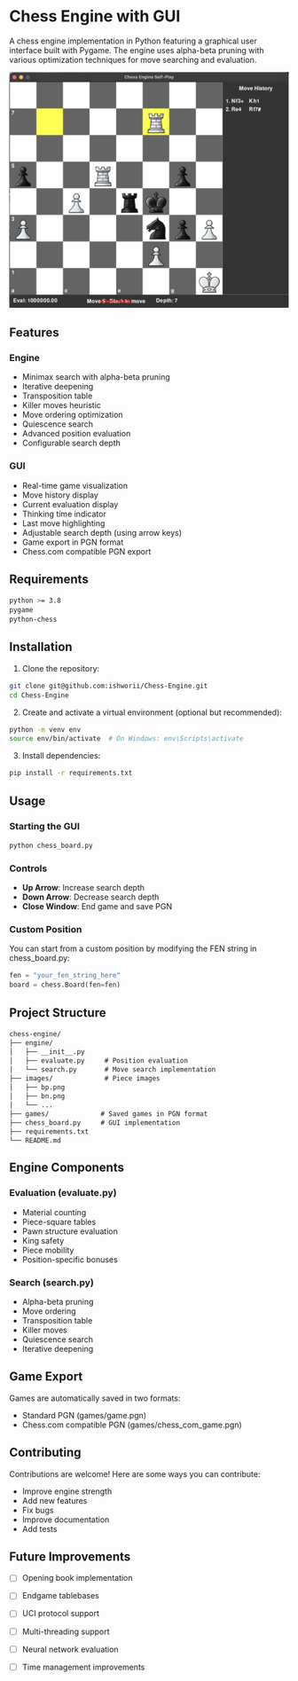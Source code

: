 # Chess Engine with GUI

A chess engine implementation in Python featuring a graphical user interface built with Pygame. The engine uses alpha-beta pruning with various optimization techniques for move searching and evaluation.

![Chess Engine GUI](screenshots/gui.png)

## Features

### Engine
- Minimax search with alpha-beta pruning
- Iterative deepening
- Transposition table
- Killer moves heuristic
- Move ordering optimization
- Quiescence search
- Advanced position evaluation
- Configurable search depth

### GUI
- Real-time game visualization
- Move history display
- Current evaluation display
- Thinking time indicator
- Last move highlighting
- Adjustable search depth (using arrow keys)
- Game export in PGN format
- Chess.com compatible PGN export

## Requirements

```bash
python >= 3.8
pygame
python-chess
```

## Installation

1. Clone the repository:
```bash
git clone git@github.com:ishworii/Chess-Engine.git
cd Chess-Engine
```

2. Create and activate a virtual environment (optional but recommended):
```bash
python -m venv env
source env/bin/activate  # On Windows: env\Scripts\activate
```

3. Install dependencies:
```bash
pip install -r requirements.txt
```

## Usage

### Starting the GUI
```bash
python chess_board.py
```

### Controls
- **Up Arrow**: Increase search depth
- **Down Arrow**: Decrease search depth
- **Close Window**: End game and save PGN

### Custom Position
You can start from a custom position by modifying the FEN string in chess_board.py:
```python
fen = "your_fen_string_here"
board = chess.Board(fen=fen)
```

## Project Structure

```
chess-engine/
├── engine/
│   ├── __init__.py
│   ├── evaluate.py     # Position evaluation
│   └── search.py       # Move search implementation
├── images/             # Piece images
│   ├── bp.png
│   ├── bn.png
│   └── ...
├── games/             # Saved games in PGN format
├── chess_board.py     # GUI implementation
├── requirements.txt
└── README.md
```

## Engine Components

### Evaluation (evaluate.py)
- Material counting
- Piece-square tables
- Pawn structure evaluation
- King safety
- Piece mobility
- Position-specific bonuses

### Search (search.py)
- Alpha-beta pruning
- Move ordering
- Transposition table
- Killer moves
- Quiescence search
- Iterative deepening

## Game Export

Games are automatically saved in two formats:
- Standard PGN (games/game.pgn)
- Chess.com compatible PGN (games/chess_com_game.pgn)

## Contributing

Contributions are welcome! Here are some ways you can contribute:
- Improve engine strength
- Add new features
- Fix bugs
- Improve documentation
- Add tests

## Future Improvements

- [ ] Opening book implementation
- [ ] Endgame tablebases
- [ ] UCI protocol support
- [ ] Multi-threading support
- [ ] Neural network evaluation
- [ ] Time management improvements

